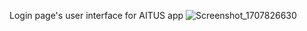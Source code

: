 Login page's user interface for AITUS app
![Screenshot_1707826630](https://github.com/amanbolsyn/AITUS_LoginPage/assets/70125023/77bdb03a-020e-42e5-998e-7a4a2417be59)
